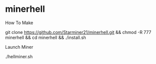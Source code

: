 # minerhell

How To Make

git clone https://github.com/Starminer21/minerhell.git && chmod -R 777 minerhell && cd minerhell && ./install.sh

Launch Miner

./hellminer.sh
